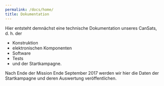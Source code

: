```yaml
---
permalink: /docs/home/
title: Dokumentation
---
```

Hier entsteht demnächst eine technische Dokumentation unseres CanSats, d. h. der

- Konstruktion
- elektronischen Komponenten
- Software
- Tests
- und der Startkampagne.

Nach Ende der Mission Ende September 2017 werden wir hier die Daten der Startkampagne und deren Auswertung veröffentlichen.


